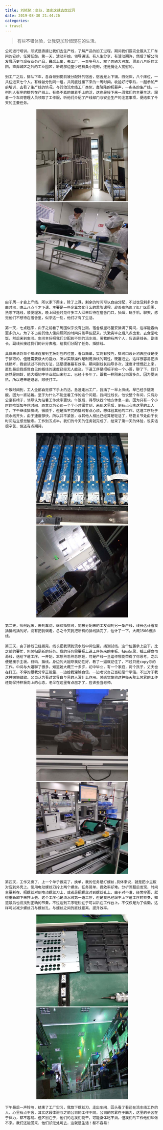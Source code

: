 ```yaml
---
title: 刘姥姥：皇叔，洒家这就去盘丝洞
date: 2019-08-30 21:44:26
categories:
- travel
---
```


>  有些不错体验，让我更加珍惜现在的生活。
<!-- more -->

    公司进行培训，形式是直接让我们去生产线，了解产品的加工过程，期间我们要完全服从工厂车间的安排，任劳任怨。第一天，活动开始，领导讲话，有人生分享，有活动期许，然后了解公司发展历史与现有业务产品，最后上车，去工厂。一百多号人，塞了两辆大巴车，顶着八月份的太阳，直奔城区之外的工业园区，听说那边至少还有条小吃街，还是挺让人宽慰的。

    到工厂之后，排队下车，各自领到提前被分配好的宿舍，宿舍是上下铺，四张床，八个床位，一共住进来七个人。有缘被分到同一组，共同度过接下来的一周时间。收拾好行李后，一起参加产前培训，去看了生产线的情况。与其他流水线工厂类似，轰隆隆的机器声，一条条的生产线，一列列人有序的排列在产线上，有条不紊的做着手上的活，这也是接下来一周我们的主要生活。跟着一个车间管理人员领取了工作服，听他们介绍了产线部门与安全生产的注意事项，便结束了今天的主要任务。

<center>
	<img src=https://github.com/ahup16201013/picurebed/raw/master/2019-8-23/dhttp01.png width=300 height=300>
	<img src=https://github.com/ahup16201013/picurebed/raw/master/2019-8-23/dhttp02.png width=300 height=300>
</center>

    由于周一才会上产线，所以家下周末，除了上课，剩余的时间可以自由分配，不过也没剩多少自由时间，晚上八点半才下课，主要是一些企业文化什么的熏陶课程。趁着夜色逛了逛厂区周围，熟悉下路线，顺便理发。晚上回去时见许多工人回来后待在宿舍门口，抽烟，玩手机，聊天，感觉他们不想待在宿舍里，似乎这一刻，他们才有了生活。

    第一天，七点起床，由于之前看了周围似乎没有公厕，宿舍楼里尽量安排满了房间，这样能容纳更多的人。为了不占用其他人使用厕所的时间只能早些起来。洗漱完毕之后八点出发，去食堂吃饭，然后来到车间。车间主任把我们分配到不同的流水线，带我的有两个人，应该是线长，副线长。副线长接过我们的计分表格，给我们分配了任务，插排线。

    具体来说将每个排线连接到主板对应的位置，看似简单，实则有技巧，排线口设计初衷应该是便于插取的，但是需要极大的指力，所以实际操作是利用排线的韧性，硬塞进去，这样很容易把排线搞坏，我尝试过不同的方法，还是硬塞最有效率。期间副线长指导多次，速度才慢慢赶上来，直到最后我感觉自己的插线的速度已经无人能及。下道工序是把板子給一个小哥，聊了下，我们居然是同龄，他大概初中毕业就出来打工，已经十多年了。跟我一样刚来公司没多久，因为夏天热，所以进来避避暑，顺便打工。

    午饭时间到，工人全部自觉停下手上的活，急速走出工厂，我插了一早上排线，早已经手腿发酸，因为一直站着。至于为什么不能坐着工作的这个问题，我问过线长，他说整个车间，只有办公室有椅子，领导认为站着工作效率更快。午饭后，得尽快找个地方休息一会，因为只有一个小时的吃饭加午休时间，原本以为公司一个半小时很苛刻，来到这里后，倒有点心疼这里的工人了。下午继续插排线，很顺手，但是插不完的排线有点心烦，想体验其他的工作。这道工序处于流水线开头，由于速度够快，所以并不紧张，与其他人相比已经算是轻活了，尽管关节处由于长时间站立感觉酸疼。工作到五点半，我们的今天的任务就完成了，结束了第一天的体验，说实话很辛苦，但还有点期待。

<center>
	<img src=https://github.com/ahup16201013/picurebed/raw/master/2019-8-23/dhttp03.png width=300 height=300>
	<img src=https://github.com/ahup16201013/picurebed/raw/master/2019-8-23/dhttp04.png width=300 height=300>
</center>

    第二天，照例起床，来到车间，继续插排线，同被分配来的工友调到另一条产线，线长估计看我插排线插的好，没有把我调走，总之今天我把所有的排线插完了，估计了一下，大概1500根排线。

    第三天，由于排线已经插完，线长把我调到流水线中间位置，插测试线，这个位置承上启下，比之前的要忙，但总归是新的任务。我的任务需要把上道工序传来的主板，扫码记录，插上硬盘电源线，送给下道工序。一开始，本想熟悉熟悉原理，可是产线一旦运作哪能荣得了你思考，之后便是接手主板，扫码，插线。身边的大姐夸我记性好，教了一遍就记住了，不过只是copy你的工作。中间与大姐聊了很多，知道她大概三十多岁，初中毕业，有一个家庭，两个孩子，丈夫也在打工。不停的跟我分享正能量，一边给我灌输自信，一边老说自己当初是个学渣。不过对于我这种懒懒散散，又自认为看过世界白与黑的人没什么作用。总感觉像他这种每天那么劳累的工作还能保持积极向上的心态，老呆在这里有点屈才了，应该去当老师。
<center>
	<img src=https://github.com/ahup16201013/picurebed/raw/master/2019-8-23/dhttp07.png width=300 height=300>
	<img src=https://github.com/ahup16201013/picurebed/raw/master/2019-8-23/dhttp08.png width=300 height=300>
</center>

    第四天，工作又换了，上一个单子做完了，换单，我的任务是打螺丝.具体来说，就是把小主板对应到外壳上，使用电动螺丝刀拧上两个螺丝。任务简单，提效率却难。分析流程后发现，时间主要耗在，把螺丝对到电动螺丝刀上，或者是把螺丝对到螺丝孔上，由于对不准，经常拧歪，就得重新卸下来拧上去。这个工序也是流水线第一道工序，但是我已经跟不上下道工序的节奏，知道最后也没找到正确的节奏。不过这到工序轻松在于可以趴在工作台上。不仅仅是为了偷懒，这样可以减少螺丝刀与螺丝孔，与螺丝之间的直线距离，提升效率。
<center>
	<img src=https://github.com/ahup16201013/picurebed/raw/master/2019-8-23/dhttp05.png width=300 height=300>
	<img src=https://github.com/ahup16201013/picurebed/raw/master/2019-8-23/dhttp06.png width=300 height=300>
</center>

    下午最后一声铃响，结束了工厂实习，我放下螺丝刀，走出车间，回头看了看还在流水线工作的人，心里有点不舍，其实这段体验与之前公司的工作不同，公司的劳累在于脑力，这里的辛苦在于体力，都不容易。但区别在于，他们的活我们能干，可能身体吃不消，但我们的工作他们却做不来。我们还能回来，他们却无处可去，这就是生活！都不容易!
